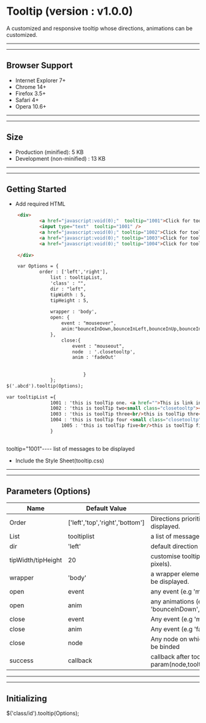 Tooltip (version : v1.0.0)
=========
A customized and responsive tooltip whose directions, animations can be customized.


-------------------------------------------------------
-------------------------------------------------------

## Browser Support
* Internet Explorer 7+
* Chrome 14+
* Firefox 3.5+
* Safari 4+
* Opera 10.6+

-------------------------------------------------------
-------------------------------------------------------

## Size
* Production (minified): 5 KB
* Development (non-minified) : 13 KB



-------------------------------------------------------
-------------------------------------------------------

## Getting Started

* Add required HTML

```HTML
	<div>
			<a href="javascript:void(0);"  tooltip="1001">Click for tooltip</a><br/>
			<input type="text"  tooltip="1001" />
			<a href="javascript:void(0);" tooltip="1002">Click for tooltip</a><br/>
			<a href="javascript:void(0);" tooltip="1003">Click for tooltip</a><br/>
			<a href="javascript:void(0);" tooltip="1004">Click for tooltip</a><br/>
			
	</div>

	var Options = {
			order : ['left','right'],
				list : tooltipList,
				'class' : "",
				dir : "left",
				tipWidth : 5,
				tipHeight : 5,
				
				wrapper : 'body',
				open: {
					event : "mouseover",
					anim:"bounceInDown,bounceInLeft,bounceInUp,bounceInRight"
				},
					close:{
						event : "mouseout",
						node  : '.closetooltp',
						anim : 'fadeOut'
						
						
							}
				};
$('.abcd').tooltip(Options);

var tooltipList ={
				1001 : 'this is toolTip one. <a href="">This is link inside tooltip</a>this is toolTip one. <a href="">This is link inside tooltip</a><em class=""></em>',
				1002 : 'this is toolTip two<small class="closetooltp"></small><a href="">This is link inside tooltip</a>this is toolTip one. <a href="">This is link inside tooltip</a><em class=""></em> ',
				1003 : 'this is toolTip three<br/>this is toolTip thre<em class="" name=""></em> ',
				1004 : 'this is toolTip four <small class="closetooltp"></small><em class=""></em> ',
					1005 : 'this is toolTip five<br/>this is toolTip fivethis is toolTip five<br/>this is toolTip five<br/> < <small class="closetooltp"></small><em class=""></em> '
				}
			
```
tooltip="1001"---- list of messages to be displayed
* Include the Style Sheet(tooltip.css)


-------------------------------------------------------
-------------------------------------------------------


## Parameters (Options)

Name  | Default Value | Discription
----|-----|-----
Order  |['left','top','right','bottom']|Directions priorities on which tooltip be displayed. 
List | tooltiplist | a list of message to be displayed in tooltip.
dir |'left' | default direction to check first.
tipWidth/tipHeight |20 | customise tooltip tip height and width (in pixels).
wrapper |'body' | a wrapper element relative to which the tooltip be displayed.
open | event | any event (e.g 'mouseover','click')
open | anim| any animations (e.g 'bounceInDown','bounceInLeft','bounceInUp')
close | event | Any event (e.g 'mouseout','click' etc)
close | anim | Any event (e.g 'fadeOut' etc)
close | node | Any node on which close event of tooltip will be binded
success | callback | callback after tooltip opens, returns two param(node,tooltipcontainer)

------------------------------------------------------
------------------------------------------------------

## Initializing

$('class/id').tooltip(Options);